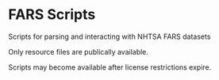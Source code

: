 # FARS Scripts

Scripts for parsing and interacting with NHTSA FARS datasets

Only resource files are publically available.

Scripts may become available after license restrictions expire.
